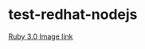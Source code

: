 # test-redhat-nodejs
[Ruby 3.0 Image link](https://catalog.redhat.com/software/containers/ubi9/ruby-30/61a61232c17162a20c1c6a6a?architecture=amd64&image=6571693e0a399224c62c2e40&container-tabs=overview)